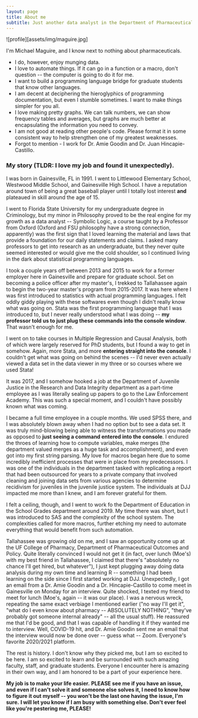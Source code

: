 ```yaml
---
layout: page
title: About me
subtitle: Just another data analyst in the Department of Pharmaceutical Outcomes and Policy.
---
```


![profile][assets/img/maguire.jpg]

I'm Michael Maguire, and I know next to nothing about pharmaceuticals.

- I do, however, enjoy munging data.
- I love to automate things. If it can go in a function or a macro, don't question -- the computer is going to do it for me.
- I want to build a programming language bridge for graduate students that know other languages.
- I am decent at deciphering the hieroglyphics of programming documentation, but even I stumble sometimes. I want to make things simpler for you all.
- I love making pretty graphs. We can talk numbers, we can show frequency tables and averages, but graphs are much better at encapsulating the information you need to convey.
- I am not good at reading other people's code. Please format it in some consistent way to help strengthen one of my greatest weaknesses.
- Forgot to mention - I work for Dr. Amie Goodin and Dr. Juan Hincapie-Castillo.

### My story (TLDR: I love my job and found it unexpectedly).

I was born in Gainesville, FL in 1991. I went to Littlewood Elementary School, Westwood Middle School, and Gainesville High School. I have a reputation around town of being a great baseball player until I totally lost interest **and** plateaued in skill around the age of 15. 

I went to Florida State University for my undergraduate degree in Criminology, but my minor in Philosophy proved to be the real engine for my growth as a data analyst -- Symbolic Logic, a course taught by a Professor from Oxford (Oxford and FSU philosophy have a strong connection, apparently) was the first sign that I loved learning the material and laws that provide a foundation for our daily statements and claims. I asked many professors to get into research as an undergraduate, but they never quite seemed interested or would give me the cold shoulder, so I continued living in the dark about statistical programming languages.

I took a couple years off between 2013 and 2015 to work for a former employer here in Gainesville and prepare for graduate school. Set on becoming a police officer after my master's, I trekked to Tallahassee again to begin the two-year master's program from 2015-2017. It was here where I was first introduced to statistics with actual programming languages. I felt oddly giddy playing with these softwares even though I didn't really know what was going on. Stata was the first programming language that I was introduced to, but I never really understood what I was doing -- **my professor told us to just plug these commands into the console window**. That wasn't enough for me.

I went on to take courses in Multiple Regression and Causal Analysis, both of which were largely reserved for PhD students, but I found a way to get in somehow. Again, more Stata, and more **entering straight into the console**. I couldn't get what was going on behind the scenes -- I'd never even actually viewed a data set in the data viewer in my three or so courses where we used Stata!

It was 2017, and I somehow hooked a job at the Department of Juvenile Justice in the Research and Data Integrity department as a part-time employee as I was literally sealing up papers to go to the Law Enforcement Academy. This was such a special moment, and I couldn't have possibly known what was coming. 

I became a full time employee in a couple months. We used SPSS there, and I was absolutely blown away when I had no option but to see a data set. It was truly mind-blowing being able to witness the transformations you made as opposed to **just seeing a command entered into the console**. I endured the throes of learning how to compute variables, make merges (the department valued merges as a huge task and accomplishment), and even got into my first string parsing. My love for macros began here due to some incredibly inefficient processes that were in place from my predecessors. I was one of the individuals in the department tasked with replicating a report that had been outsourced for years to a private company that involved cleaning and joining data sets from various agencies to determine recidivism for juveniles in the juvenile justice system. The individuals at DJJ impacted me more than I knew, and I am forever grateful for them.

I felt a ceiling, though, and I went to work fo the Department of Education in the School Grades department around 2019. My time there was short, but I was introduced to SAS and the complexity of the school system. The complexities called for more macros, further etching my need to automate everything that would benefit from such automation. 

Tallahassee was growing old on me, and I saw an opportunity come up at the UF College of Pharmacy, Department of Pharmaceutical Outcomes and Policy. Quite literally convinced I would not get it (in fact, over lunch (Moe's) with my best friend in Tallahassee, I claimed that there's "absolutely no chance I'll get hired, but whatever"), I just kept plugging away doing data analysis during my own time and learning R -- something I had been learning on the side since I first started working at DJJ. Unexpectedly, I got an email from a Dr. Amie Goodin and a Dr. Hincapie-Castillo to come meet in Gainesville on Monday for an interview. Quite shocked, I texted my friend to meet for lunch (Moe's, again -- it was our place). I was a nervous wreck, repeating the same exact verbiage I mentioned earlier ("no way I'll get it", "what do I even know about pharmacy -- ABSOLUTELY NOTHING", "they've probably got someone internal already" -- all the usual stuff). He reassured me that I'd be good, and that I was capable of handling it if they wanted me to interview. Well, COVID-19 hit, and Dr. Amie Goodin sent me an email that the interview would now be done over -- guess what -- Zoom. Everyone's favorite 2020/2021 platform. 

The rest is history. I don't know why they picked me, but I am so excited to be here. I am so excited to learn and be surrounded with such amazing faculty, staff, and graduate students. Everyone I encounter here is amazing in their own way, and I am honored to be a part of your experience here.

**My job is to make your life easier.**
**PLEASE see me if you have an issue, and even if I can't solve it and someone else solves it, I need to know how to figure it out myself -- you won't be the last one having the issue, I'm sure.**
**I will let you know if I am busy with something else. Don't ever feel like you're pestering me, PLEASE!**

